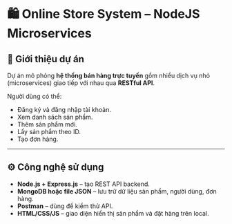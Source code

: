 # 🛍️ Online Store System – NodeJS Microservices

## 🧾 Giới thiệu dự án
Dự án mô phỏng **hệ thống bán hàng trực tuyến** gồm nhiều dịch vụ nhỏ (microservices) giao tiếp với nhau qua **RESTful API**.

Người dùng có thể:
- Đăng ký và đăng nhập tài khoản.
- Xem danh sách sản phẩm.
- Thêm sản phẩm mới.
- Lấy sản phẩm theo ID.
- Tạo đơn hàng.

---

## ⚙️ Công nghệ sử dụng
- **Node.js + Express.js** – tạo REST API backend.
- **MongoDB hoặc file JSON** – lưu trữ dữ liệu sản phẩm, người dùng, đơn hàng.
- **Postman** – dùng để kiểm thử API.
- **HTML/CSS/JS** – giao diện hiển thị sản phẩm và đặt hàng trên local.

